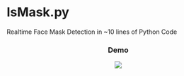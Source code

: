 # IsMask.py
Realtime Face Mask Detection in ~10 lines of Python Code

<h3 align="center">Demo</h3>
<p align="center">
	<img src ="static/demo.gif">
</p>

